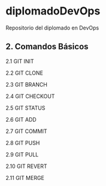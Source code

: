 # diplomadoDevOps
Repositorio del diplomado en DevOps


## 2. Comandos Básicos

2.1 GIT INIT

2.2 GIT CLONE

2.3 GIT BRANCH

2.4 GIT CHECKOUT

2.5 GIT STATUS

2.6 GIT ADD

2.7 GIT COMMIT

2.8 GIT PUSH

2.9 GIT PULL

2.10 GIT REVERT

2.11 GIT MERGE

